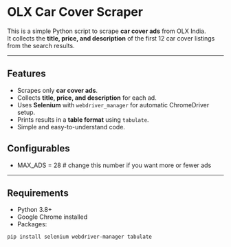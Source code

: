 # OLX Car Cover Scraper

This is a simple Python script to scrape **car cover ads** from OLX India.  
It collects the **title, price, and description** of the first 12 car cover listings from the search results.

---

## Features

- Scrapes only **car cover ads**.
- Collects **title, price, and description** for each ad.
- Uses **Selenium** with `webdriver_manager` for automatic ChromeDriver setup.
- Prints results in a **table format** using `tabulate`.
- Simple and easy-to-understand code.
  
## Configurables
- MAX_ADS = 28  # change this number if you want more or fewer ads


---

## Requirements

- Python 3.8+
- Google Chrome installed
- Packages:

```bash
pip install selenium webdriver-manager tabulate
